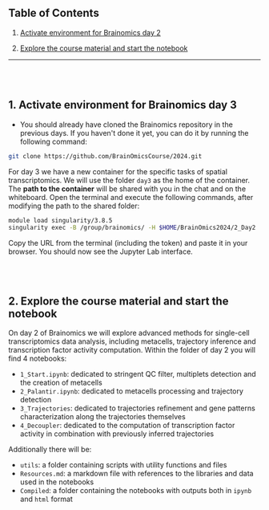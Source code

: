 ## Table of Contents

1. [Activate environment for Brainomics day 2](#1-activate-environment-for-brainomics-day-2)

2. [Explore the course material and start the notebook](#2-explore-the-course-material-and-start-the-notebook)

---------------

<br> </br>

## 1. Activate environment for Brainomics day 3

* You should already have cloned the Brainomics repository in the previous days. If you haven't done it yet, you can do it by running the following command:

```bash
git clone https://github.com/BrainOmicsCourse/2024.git
```

For day 3 we have a new container for the specific tasks of spatial transcriptomics. We will use the folder `day3` as the home of the container. The __path to the container__ will be shared with you in the chat and on the whiteboard. Open the terminal and execute the following commands, after modifying the path to the shared folder:

```bash
module load singularity/3.8.5
singularity exec -B /group/brainomics/ -H $HOME/BrainOmics2024/2_Day2  /group/brainomics/Container/Day2v2.sif jupyter lab -y --ip=0.0.0.0 --port=8888 --notebook-dir=$HOME/BrainOmics2024/2_Day2
```

Copy the URL from the terminal (including the token) and paste it in your browser. You should now see the Jupyter Lab interface.

<br> </br>

## 2. Explore the course material and start the notebook

On day 2 of Brainomics we will explore advanced methods for single-cell transcriptomics data analysis, including metacells, trajectory inference and transcription factor activity computation. Within the folder of day 2 you will find 4 notebooks:

* `1_Start.ipynb`: dedicated to stringent QC filter, multiplets detection and the creation of metacells
* `2_Palantir.ipynb`: dedicated to metacells processing and trajectory detection
* `3_Trajectories`: dedicated to trajectories refinement and gene patterns characterization along the trajectories themselves
* `4_Decoupler`: dedicated to the computation of transcription factor activity in combination with previously inferred trajectories

Additionally there will be:

* `utils`: a folder containing scripts with utility functions and files
* `Resources.md`: a markdown file with references to the libraries and data used in the notebooks
* `Compiled`: a folder containing the notebooks with outputs both in `ipynb` and `html` format 
